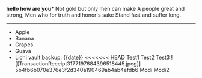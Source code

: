 **hello how are you***
Not gold but only men can make
A people great and strong,
Men who for truth and honor's sake
Stand fast and suffer long.

---
- Apple
- Banana
- Grapes
- Guava
- Lichi
vault backup: {{date}}
<<<<<<< HEAD
Test1
Test2
Test3
![[TransactionReceipt3177197684396518445.jpeg]]
5b4fb6b070e376e3f2d340a190469ab4ab4efdb6
Modi
Modi2